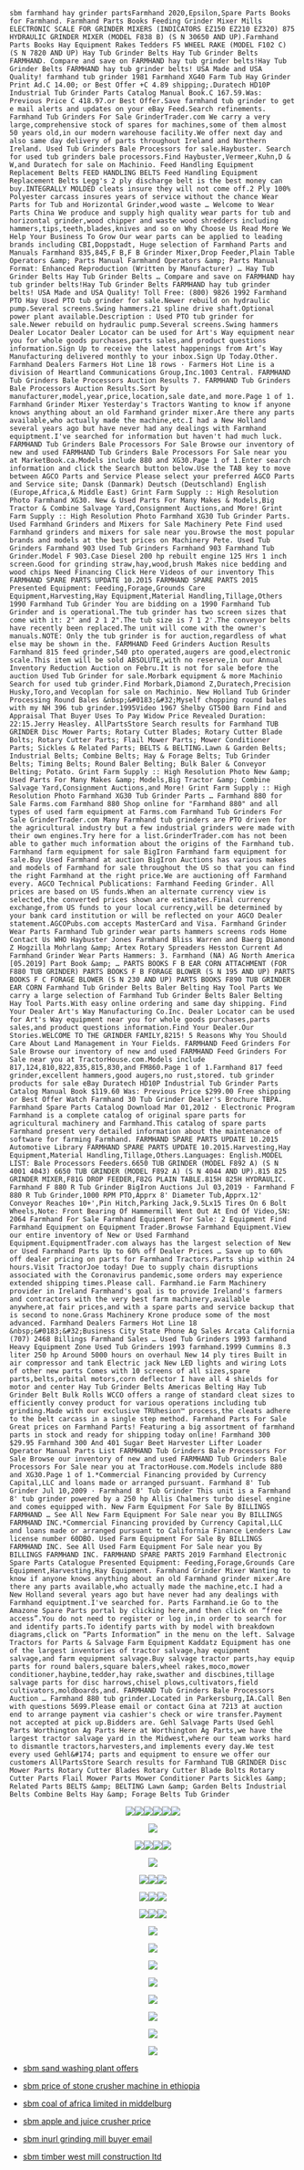 
```
sbm farmhand hay grinder partsFarmhand 2020,Epsilon,Spare Parts Books for Farmhand. Farmhand Parts Books Feeding Grinder Mixer Mills ELECTRONIC SCALE FOR GRINDER MIXERS (INDICATORS EZ150 EZ210 EZ320) 875 HYDRAULIC GRINDER MIXER (MODEL F838 B) (S N 30650 AND UP).Farmhand Parts Books Hay Equipment Rakes Tedders F5 WHEEL RAKE (MODEL F102 C) (S N 7820 AND UP) Hay Tub Grinder Belts Hay Tub Grinder Belts FARMHAND. Compare and save on FARMHAND hay tub grinder belts!Hay Tub Grinder Belts FARMHAND hay tub grinder belts! USA Made and USA Quality! farmhand tub grinder 1981 Farmhand XG40 Farm Tub Hay Grinder Print Ad.C 14.00; or Best Offer +C 4.89 shipping;.Duratech HD10P Industrial Tub Grinder Parts Catalog Manual Book.C 167.59.Was: Previous Price C 418.97.or Best Offer.Save farmhand tub grinder to get e mail alerts and updates on your eBay Feed.Search refinements. Farmhand Tub Grinders For Sale GrinderTrader.com We carry a very large,comprehensive stock of spares for machines,some of them almost 50 years old,in our modern warehouse facility.We offer next day and also same day delivery of parts throughout Ireland and Northern Ireland. Used Tub Grinders Bale Processors for sale.Haybuster. Search for used tub grinders bale processors.Find Haybuster,Vermeer,Kuhn,D & W,and Duratech for sale on Machinio. Feed Handling Equipment Replacement Belts FEED HANDLING BELTS Feed Handling Equipment Replacement Belts Legg's 2 ply discharge belt is the best money can buy.INTEGRALLY MOLDED cleats insure they will not come off.2 Ply 100% Polyester carcass insures years of service without the chance Wear Parts for Tub and Horizontal Grinder,wood waste … Welcome to Wear Parts China We produce and supply high quality wear parts for tub and horizontal grinder,wood chipper and waste wood shredders including hammers,tips,teeth,blades,knives and so on Why Choose Us Read More We Help Your Business To Grow Our wear parts can be applied to leading brands including CBI,Doppstadt, Huge selection of Farmhand Parts and Manuals Farmhand 835,845,F B,F B Grinder Mixer,Drop Feeder,Plain Table Operators &amp; Parts Manual Farmhand Operators &amp; Parts Manual Format: Enhanced Reproduction (Written by Manufacturer) … Hay Tub Grinder Belts Hay Tub Grinder Belts … Compare and save on FARMHAND hay tub grinder belts!Hay Tub Grinder Belts FARMHAND hay tub grinder belts! USA Made and USA Quality! Toll Free: (800) 9826 1992 Farmhand PTO Hay Used PTO tub grinder for sale.Newer rebuild on hydraulic pump.Several screens.Swing hammers.21 spline drive shaft.Optional power plant available.Description : Used PTO tub grinder for sale.Newer rebuild on hydraulic pump.Several screens.Swing hammers Dealer Locator Dealer Locator can be used for Art's Way equipment near you for whole goods purchases,parts sales,and product questions information.Sign Up to receive the latest happenings from Art’s Way Manufacturing delivered monthly to your inbox.Sign Up Today.Other. Farmhand Dealers Farmers Hot Line 18 rows · Farmers Hot Line is a division of Heartland Communications Group,Inc.1003 Central. FARMHAND Tub Grinders Bale Processors Auction Results 7. FARMHAND Tub Grinders Bale Processors Auction Results.Sort by manufacturer,model,year,price,location,sale date,and more.Page 1 of 1. Farmhand Grinder Mixer Yesterday's Tractors Wanting to know if anyone knows anything about an old Farmhand grinder mixer.Are there any parts available,who actually made the machine,etc.I had a New Holland several years ago but have never had any dealings with Farmhand equiptment.I've searched for information but haven't had much luck. FARMHAND Tub Grinders Bale Processors For Sale Browse our inventory of new and used FARMHAND Tub Grinders Bale Processors For Sale near you at MarketBook.ca.Models include 880 and XG30.Page 1 of 1.Enter search information and click the Search button below.Use the TAB key to move between AGCO Parts and Service Please select your preferred AGCO Parts and Service site; Dansk (Danmark) Deutsch (Deutschland) English (Europe,Africa,& Middle East) Grint Farm Supply :: High Resolution Photo Farmhand XG30. New & Used Parts For Many Makes & Models,Big Tractor & Combine Salvage Yard,Consignment Auctions,and More! Grint Farm Supply :: High Resolution Photo Farmhand XG30 Tub Grinder Parts. Used Farmhand Grinders and Mixers for Sale Machinery Pete Find used Farmhand grinders and mixers for sale near you.Browse the most popular brands and models at the best prices on Machinery Pete. Used Tub Grinders Farmhand 903 Used Tub Grinders Farmhand 903 Farmhand Tub Grinder.Model F 903.Case Diesel 200 hp rebuilt engine 125 Hrs 1 inch screen.Good for grinding straw,hay,wood,brush Makes nice bedding and wood chips Need Financing Click Here Videos of our inventory This FARMHAND SPARE PARTS UPDATE 10.2015 FARMHAND SPARE PARTS 2015 Presented Equipment: Feeding,Forage,Grounds Care Equipment,Harvesting,Hay Equipment,Material Handling,Tillage,Others 1990 Farmhand Tub Grinder You are bidding on a 1990 Farmhand Tub Grinder and is operational.The tub grinder has two screen sizes that come with it: 2" and 2 1 2".The tub size is 7 1 2'.The conveyor belts have recently been replaced.The unit will come with the owner's manuals.NOTE: Only the tub grinder is for auction,regardless of what else may be shown in the. FARMHAND Feed Grinders Auction Results Farmhand 815 feed grinder,540 pto operated,augers are good,electronic scale.This item will be sold ABSOLUTE,with no reserve,in our Annual Inventory Reduction Auction on Febru.It is not for sale before the auction Used Tub Grinder for sale.Morbark equipment & more Machinio Search for used tub grinder.Find Morbark,Diamond Z,Duratech,Precision Husky,Toro,and Vecoplan for sale on Machinio. New Holland Tub Grinder Processing Round Bales &nbsp;&#0183;&#32;Myself chopping round bales with my NH 396 tub grinder.1995Video 1967 Shelby GT500 Barn Find and Appraisal That Buyer Uses To Pay Widow Price Revealed Duration: 22:15.Jerry Heasley. AllPartsStore Search results for Farmhand TUB GRINDER Disc Mower Parts; Rotary Cutter Blades; Rotary Cutter Blade Bolts; Rotary Cutter Parts; Flail Mower Parts; Mower Conditioner Parts; Sickles & Related Parts; BELTS & BELTING.Lawn & Garden Belts; Industrial Belts; Combine Belts; Hay & Forage Belts; Tub Grinder Belts; Timing Belts; Round Baler Belting; Bulk Baler & Conveyor Belting; Potato. Grint Farm Supply :: High Resolution Photo New &amp; Used Parts For Many Makes &amp; Models,Big Tractor &amp; Combine Salvage Yard,Consignment Auctions,and More! Grint Farm Supply :: High Resolution Photo Farmhand XG30 Tub Grinder Parts … Farmhand 880 for Sale Farms.com Farmhand 880 Shop online for "Farmhand 880" and all types of used farm equipment at Farms.com Farmhand Tub Grinders For Sale GrinderTrader.com Many Farmhand tub grinders are PTO driven for the agricultural industry but a few industrial grinders were made with their own engines.Try here for a list.GrinderTrader.com has not been able to gather much information about the origins of the Farmhand tub. Farmhand farm equipment for sale BigIron Farmhand farm equipment for sale.Buy Used Farmhand at auction BigIron Auctions has various makes and models of Farmhand for sale throughout the US so that you can find the right Farmhand at the right price.We are auctioning off Farmhand every. AGCO Technical Publications: Farmhand Feeding Grinder. All prices are based on US funds.When an alternate currency view is selected,the converted prices shown are estimates.Final currency exchange,from US funds to your local currency,will be determined by your bank card institution or will be reflected on your AGCO Dealer statement.AGCOPubs.com accepts MasterCard and Visa. Farmhand Grinder Wear Parts Farmhand Tub grinder wear parts hammers screens rods Home Contact Us WHO Haybuster Jones Farmhand Bliss Warren and Baerg Diamond Z Hogzilla Mohrlang &amp; Artex Rotary Spreaders Hesston Current Ad Farmhand Grinder Wear Parts Hammers: 3. Farmhand (NA) AG North America [05.2019] Part Book &amp; … PARTS BOOKS F B EAR CORN ATTACHMENT (FOR F880 TUB GRINDER) PARTS BOOKS F B FORAGE BLOWER (S N 195 AND UP) PARTS BOOKS F C FORAGE BLOWER (S N 230 AND UP) PARTS BOOKS F890 TUB GRINDER EAR CORN Farmhand Tub Grinder Belts Baler Belting Hay Tool Parts We carry a large selection of Farmhand Tub Grinder Belts Baler Belting Hay Tool Parts.With easy online ordering and same day shipping. Find Your Dealer Art's Way Manufacturing Co.Inc. Dealer Locator can be used for Art's Way equipment near you for whole goods purchases,parts sales,and product questions information.Find Your Dealer.Our Stories.WELCOME TO THE GRINDER FAMILY,8215! 5 Reasons Why You Should Care About Land Management in Your Fields. FARMHAND Feed Grinders For Sale Browse our inventory of new and used FARMHAND Feed Grinders For Sale near you at TractorHouse.com.Models include 817,124,810,822,835,815,830,and FM860.Page 1 of 1.Farmhand 817 feed grinder,excellent hammers,good augers,no rust,stored. tub grinder products for sale eBay Duratech HD10P Industrial Tub Grinder Parts Catalog Manual Book $119.60 Was: Previous Price $299.00 Free shipping or Best Offer Watch Farmhand 30 Tub Grinder Dealer's Brochure TBPA. Farmhand Spare Parts Catalog Download Mar 01,2012 · Electronic Program Farmhand is a complete catalog of original spare parts for agricultural machinery and Farmhand.This catalog of spare parts Farmhand present very detailed information about the maintenance of software for farming Farmhand. FARMHAND SPARE PARTS UPDATE 10.2015 Automotive Library FARMHAND SPARE PARTS UPDATE 10.2015.Harvesting,Hay Equipment,Material Handling,Tillage,Others.Languages: English.MODEL LIST: Bale Processors Feeders.6650 TUB GRINDER (MODEL F892 A) (S N 4001 4043) 6650 TUB GRINDER (MODEL F892 A) (S N 4044 AND UP).815 825 GRINDER MIXER,F81G DROP FEEDER,F82G PLAIN TABLE.815H 825H HYDRAULIC. Farmhand F 880 R Tub Grinder BigIron Auctions Jul 03,2019 · Farmhand F 880 R Tub Grinder,1000 RPM PTO,Apprx 8' Diameter Tub,Apprx.12' Conveyor Reaches 10+',Pin Hitch,Parking Jack,9.5Lx15 Tires On 6 Bolt Wheels,Note: Front Bearing Of Hammermill Went Out At End Of Video,SN: 2064 Farmhand For Sale Farmhand Equipment For Sale: 2 Equipment Find Farmhand Equipment on Equipment Trader.Browse Farmhand Equipment.View our entire inventory of New or Used Farmhand Equipment.EquipmentTrader.com always has the largest selection of New or Used Farmhand Parts Up to 60% off Dealer Prices … Save up to 60% off dealer pricing on parts for Farmhand Tractors.Parts ship within 24 hours.Visit TractorJoe today! Due to supply chain disruptions associated with the Coronavirus pandemic,some orders may experience extended shipping times.Please call. Farmhand.ie Farm Machinery provider in Ireland Farmhand's goal is to provide Ireland's farmers and contractors with the very best farm machinery,available anywhere,at fair prices,and with a spare parts and service backup that is second to none.Grass Machinery Krone produce some of the most advanced. Farmhand Dealers Farmers Hot Line 18 &nbsp;&#0183;&#32;Business City State Phone Ag Sales Arcata California (707) 2468 Billings Farmhand Sales … Used Tub Grinders 1993 farmhand Heavy Equipment Zone Used Tub Grinders 1993 farmhand.1999 Cummins 8.3 liter 250 hp Around 5000 hours on overhaul New 14 ply tires Built in air compressor and tank Electric jack New LED lights and wiring Lots of other new parts Comes with 10 screens of all sizes,spare parts,belts,orbital motors,corn deflector I have all 4 shields for motor and center Hay Tub Grinder Belts Americas Belting Hay Tub Grinder Belt Bulk Rolls WCCO offers a range of standard cleat sizes to efficiently convey product for various operations including tub grinding.Made with our exclusive TRUhesion™ process,the cleats adhere to the belt carcass in a single step method. Farmhand Parts For Sale Great prices on Farmhand Parts! Featuring a big assortment of farmhand parts in stock and ready for shipping today online! Farmhand 300 $29.95 Farmhand 300 And 401 Sugar Beet Harvester Lifter Loader Operator Manual Parts List FARMHAND Tub Grinders Bale Processors For Sale Browse our inventory of new and used FARMHAND Tub Grinders Bale Processors For Sale near you at TractorHouse.com.Models include 880 and XG30.Page 1 of 1.*Commercial Financing provided by Currency Capital,LLC and loans made or arranged pursuant. Farmhand 8' Tub Grinder Jul 10,2009 · Farmhand 8' Tub Grinder This unit is a Farmhand 8' tub grinder powered by a 250 hp Allis Chalmers turbo diesel engine and comes equipped with. New Farm Equipment For Sale By BILLINGS FARMHAND … See All New Farm Equipment For Sale near you By BILLINGS FARMHAND INC.*Commercial Financing provided by Currency Capital,LLC and loans made or arranged pursuant to California Finance Lenders Law license number 60DBO. Used Farm Equipment For Sale By BILLINGS FARMHAND INC. See All Used Farm Equipment For Sale near you By BILLINGS FARMHAND INC. FARMHAND SPARE PARTS 2019 Farmhand Electronic Spare Parts Catalogue Presented Equipment: Feeding,Forage,Grounds Care Equipment,Harvesting,Hay Equipment. Farmhand Grinder Mixer Wanting to know if anyone knows anything about an old Farmhand grinder mixer.Are there any parts available,who actually made the machine,etc.I had a New Holland several years ago but have never had any dealings with Farmhand equiptment.I've searched for. Parts Farmhand.ie Go to the Amazone Spare Parts portal by clicking here,and then click on “free access”.You do not need to register or log in,in order to search for and identify parts.To identify parts with by model with breakdown diagrams,click on “Parts Information” in the menu on the left. Salvage Tractors for Parts & Salvage Farm Equipment Kaddatz Equipment has one of the largest inventories of tractor salvage,hay equipment salvage,and farm equipment salvage.Buy salvage tractor parts,hay equip parts for round balers,square balers,wheel rakes,moco,mower conditioner,haybine,tedder,hay rake,swather and discbines,tillage salvage parts for disc harrows,chisel plows,cultivators,field cultivators,moldboards,and. FARMHAND Tub Grinders Bale Processors Auction … Farmhand 880 tub grinder.Located in Parkersburg,IA.Call Ben with questions 5699.Please email or contact Gina at 7213 at auction end to arrange payment via cashier's check or wire transfer.Payment not accepted at pick up.Bidders are. Gehl Salvage Parts Used Gehl Parts Worthington Ag Parts Here at Worthington Ag Parts,we have the largest tractor salvage yard in the Midwest,where our team works hard to dismantle tractors,harvesters,and implements every day.We test every used Gehl&#174; parts and equipment to ensure we offer our customers AllPartsStore Search results for Farmhand TUB GRINDER Disc Mower Parts Rotary Cutter Blades Rotary Cutter Blade Bolts Rotary Cutter Parts Flail Mower Parts Mower Conditioner Parts Sickles &amp; Related Parts BELTS &amp; BELTING Lawn &amp; Garden Belts Industrial Belts Combine Belts Hay &amp; Forage Belts Tub Grinder 
```

<div align="center">
  
<a rel="nofollow" href="https://m.shibang-china.com?f=github&k=sbm+farmhand+hay+grinder+parts"><img src="https://static.shibang-china.com/en/l.png"></a><img src="https://static.shibang-china.com/en/hw.png"><a rel="nofollow" href="https://m.shibang-china.com/product/?f=github&k=sbm+farmhand+hay+grinder+parts"><img src="https://static.shibang-china.com/en/p.png"></a><a rel="nofollow" href="https://m.shibang-china.com/cases/?f=github&k=sbm+farmhand+hay+grinder+parts"><img src="https://static.shibang-china.com/en/c.png"></a><a rel="nofollow" href="https://m.shibang-china.com/news/?f=github&k=sbm+farmhand+hay+grinder+parts"><img src="https://static.shibang-china.com/en/n.png"></a><a rel="nofollow" href="https://m.shibang-china.com?f=github&k=sbm+farmhand+hay+grinder+parts"><img src="https://static.shibang-china.com/en/m.png"></a>

<a rel="nofollow" href="https://m.shibang-china.com/product/?f=github&k=sbm+farmhand+hay+grinder+parts"><img src="https://static.shibang-china.com/en/b.jpg"></a>
  
<a rel="nofollow" href="https://m.shibang-china.com/solution-aggregate.html?f=github&k=sbm+farmhand+hay+grinder+parts"><img src="https://static.shibang-china.com/en/a.jpg"></a><a rel="nofollow" href="https://m.shibang-china.com/solution-mine.html?f=github&k=sbm+farmhand+hay+grinder+parts"><img src="https://static.shibang-china.com/en/m.jpg"></a><a rel="nofollow" href="https://m.shibang-china.com/solution-mill.html?f=github&k=sbm+farmhand+hay+grinder+parts"><img src="https://static.shibang-china.com/en/g.jpg"></a><a rel="nofollow" href="https://m.shibang-china.com/solution-epc.html?f=github&k=sbm+farmhand+hay+grinder+parts"><img src="https://static.shibang-china.com/en/e.jpg"></a>

<a rel="nofollow" href="https://m.shibang-china.com/product/?f=github&k=sbm+farmhand+hay+grinder+parts"><img src="https://static.shibang-china.com/en/a-p.png"></a>

<a rel="nofollow" href="https://m.shibang-china.com/product/crusher/c6x.html?f=github&k=sbm+farmhand+hay+grinder+parts"><img src="https://static.shibang-china.com/en/j.jpg"></a><a rel="nofollow" href="https://m.shibang-china.com/product/crusher/ci5x.html?f=github&k=sbm+farmhand+hay+grinder+parts"><img src="https://static.shibang-china.com/en/i.jpg"></a><a rel="nofollow" href="https://m.shibang-china.com/product/crusher/hst.html?f=github&k=sbm+farmhand+hay+grinder+parts"><img src="https://static.shibang-china.com/en/c.jpg"></a>

<a rel="nofollow" href="https://m.shibang-china.com/product/mill/mtw.html?f=github&k=sbm+farmhand+hay+grinder+parts"><img src="https://static.shibang-china.com/en/mtw.jpg"></a><a rel="nofollow" href="https://m.shibang-china.com/product/mill/scm.html?f=github&k=sbm+farmhand+hay+grinder+parts"><img src="https://static.shibang-china.com/en/scm.jpg"></a><a rel="nofollow" href="https://m.shibang-china.com/product/mill/lm.html?f=github&k=sbm+farmhand+hay+grinder+parts"><img src="https://static.shibang-china.com/en/lm.jpg"></a>

<a rel="nofollow" href="https://m.shibang-china.com/product/sand/vsi6x.html?f=github&k=sbm+farmhand+hay+grinder+parts"><img src="https://static.shibang-china.com/en/6x.jpg"></a><a rel="nofollow" href="https://m.shibang-china.com/product/sand/vu.html?f=github&k=sbm+farmhand+hay+grinder+parts"><img src="https://static.shibang-china.com/en/vu.jpg"></a><a rel="nofollow" href="https://m.shibang-china.com/product/mobile/klun.html?f=github&k=sbm+farmhand+hay+grinder+parts"><img src="https://static.shibang-china.com/en/k.jpg"></a>

<a rel="nofollow" href="https://m.shibang-china.com/cases/?f=github&k=sbm+farmhand+hay+grinder+parts"><img src="https://static.shibang-china.com/en/case.png"></a>

<a rel="nofollow" href="https://m.shibang-china.com/cases/aggregate/202.html?f=github&k=sbm+farmhand+hay+grinder+parts"><img src="https://static.shibang-china.com/en/c-1.jpg"></a>

<a rel="nofollow" href="https://m.shibang-china.com/cases/aggregate/203.html?f=github&k=sbm+farmhand+hay+grinder+parts"><img src="https://static.shibang-china.com/en/c-2.jpg"></a>

<a rel="nofollow" href="https://m.shibang-china.com/cases/mill/123.html?f=github&k=sbm+farmhand+hay+grinder+parts"><img src="https://static.shibang-china.com/en/c-3.jpg"></a>

<a rel="nofollow" href="https://m.shibang-china.com/contact_us.html?f=github&k=sbm+farmhand+hay+grinder+parts"><img src="https://static.shibang-china.com/en/contact.png"></a>

<a rel="nofollow" href="https://swt.shibang-china.com/?f=github&k=sbm+farmhand+hay+grinder+parts"><img src="https://static.shibang-china.com/en/chat.png"></a>

<a rel="nofollow" href="https://whatsapp.shibangsoft.com/WhatsApp.php?f=github&k=sbm+farmhand+hay+grinder+parts"><img src="https://static.shibang-china.com/en/whatsapp.png"></a>

<a rel="nofollow" href="https://m.shibang-china.com/?f=github&k=sbm+farmhand+hay+grinder+parts"><img src="https://static.shibang-china.com/en/website.png"></a>

</div>


* [sbm sand washing plant offers](sbm%20sand%20washing%20plant%20offers.md)

* [sbm price of stone crusher machine in ethiopia](sbm%20price%20of%20stone%20crusher%20machine%20in%20ethiopia.md)

* [sbm coal of africa limited in middelburg](sbm%20coal%20of%20africa%20limited%20in%20middelburg.md)

* [sbm apple and juice crusher price](sbm%20apple%20and%20juice%20crusher%20price.md)

* [sbm inurl grinding mill buyer email](sbm%20inurl%20grinding%20mill%20buyer%20email.md)

* [sbm timber west mill construction ltd](sbm%20timber%20west%20mill%20construction%20ltd.md)